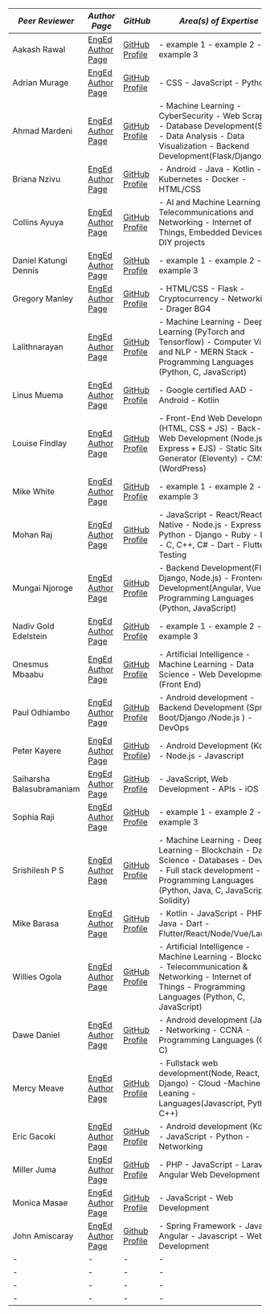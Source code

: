 |  *Peer Reviewer* |  *Author Page* |  *GitHub* | *Area(s) of Expertise* |
|  - |  - |  - | -|
| Aakash Rawal | [EngEd Author Page](https://www.section.io/engineering-education/authors/aakash-rawal/) | [GitHub Profile](https://github.com/AakashR2208) | - example 1 - example 2 - example 3|
| Adrian Murage | [EngEd Author Page](https://www.section.io/engineering-education/authors/adrian-murage/) | [GitHub Profile](https://github.com/adrianmurage) | - CSS - JavaScript - Python |
| Ahmad Mardeni | [EngEd Author Page](https://www.section.io/engineering-education/authors/ahmad-mardeni/) | [GitHub Profile](https://github.com/ahmadmardeni1) | - Machine Learning - CyberSecurity - Web Scraping - Database Development(SQL) - Data Analysis - Data Visualization - Backend Development(Flask/Django) |
| Briana Nzivu |  [EngEd Author Page](https://www.section.io/engineering-education/authors/briana-nzivu/) | [GitHub Profile](https://github.com/BrianaNzivu) | - Android - Java - Kotlin - Kubernetes - Docker - HTML/CSS|
| Collins Ayuya |  [EngEd Author Page](www.section.io//engineering-education/collins-ayuya/) | [GitHub Profile](https://github.com/collins-a) | - AI and Machine Learning - Telecommunications and Networking - Internet of Things, Embedded Devices and DIY projects |
| Daniel Katungi Dennis |  [EngEd Author Page](www.section.io/engineering-education/authors/daniel-katungi/) | [GitHub Profile](https://github.com/katungi) | - example 1 - example 2 - example 3|
| Gregory Manley |  [EngEd Author Page](https://www.section.io/engineering-education/authors/gregory-manley/) | [GitHub Profile](https://github.com/Manley12) | - HTML/CSS - Flask - Cryptocurrency - Networking - Drager BG4 |
| Lalithnarayan |  [EngEd Author Page](https://www.section.io/engineering-education/authors/lalithnarayan-c/) | [GitHub Profile](https://github.com/lalith1403) | - Machine Learning - Deep Learning (PyTorch and Tensorflow) - Computer Vision and NLP - MERN Stack - Programming Languages (Python, C, JavaScript)|
| Linus Muema |  [EngEd Author Page](https://www.section.io/engineering-education/authors/linus-muema/) | [GitHub Profile](https://github.com/LinusMuema) | - Google certified AAD - Android - Kotlin|
| Louise Findlay | [EngEd Author Page](https://www.section.io/engineering-education/authors/louise-findlay/) | [GitHub Profile](https://github.com/louisefindlay23) | - Front-End Web Development (HTML, CSS + JS) - Back-End Web Development (Node.js, Express + EJS) - Static Site Generator (Eleventy) - CMS (WordPress)|
| Mike White | [EngEd Author Page](https://www.section.io/engineering-education/authors/mike-white/) | [GitHub Profile](https://github.com/Botahamec) | - example 1 - example 2 - example 3|
| Mohan Raj | [EngEd Author Page](https://www.section.io/engineering-education/authors/mohan-raj/) | [GitHub Profile](https://github.com/zolomohan) | - JavaScript - React/React Native - Node.js - Express - Python - Django - Ruby - Rails - C, C++, C# - Dart - Flutter - Testing |
| Mungai Njoroge | [EngEd Author Page](https://www.section.io/engineering-education/authors/geoffrey-mungai/) | [GitHub Profile](https://github.com/geoffrey45) | - Backend Development(Flask, Django, Node.js) - Frontend Development(Angular, Vue) - Programming Languages (Python, JavaScript)|
| Nadiv Gold Edelstein | [EngEd Author Page](https://www.section.io/engineering-education/authors/nadiv-gold-edelstein/) | [GitHub Profile](https://github.com/nadivgold) | - example 1 - example 2 - example 3|
| Onesmus Mbaabu | [EngEd Author Page](https://www.section.io/engineering-education/authors/onesmus-mbaabu/) | [GitHub Profile](https://github.com/mbaabuones) | - Artificial Intelligence - Machine Learning - Data Science - Web Development (Front End)|
| Paul Odhiambo | [EngEd Author Page](https://www.section.io/engineering-education/authors/odhiambo-paul/) | [GitHub Profile](https://github.com/paulodhiambo) | - Android development - Backend Development (Spring Boot/Django /Node.js ) - DevOps|
| Peter Kayere | [EngEd Author Page](/https://www.section.io/engineering-education/authors/peter-kayere/) | [GitHub Profile](https://github.com/kayere)) | - Android Development (Kotlin) - Node.js - Javascript|
| Saiharsha Balasubramaniam | [EngEd Author Page](https://www.section.io/engineering-education/authors/saiharsha-balasubramaniam/) | [GitHub Profile](https://github.com/cyberShaw) | - JavaScript, Web Development - APIs - iOS |
| Sophia Raji | [EngEd Author Page](https://www.section.io/engineering-education/authors/sophia-raji/) | [GitHub Profile](https://github.com/sudosoph) | - example 1 - example 2 - example 3|
| Srishilesh P S | [EngEd Author Page](https://www.section.io/engineering-education/authors/srishilesh-p-s/) | [GitHub Profile](https://github.com/srishilesh) | - Machine Learning - Deep Learning - Blockchain - Data Science - Databases - DevOps - Full stack development - Programming Languages (Python, Java, C, JavaScript, Solidity) |
| Mike Barasa | [EngEd Author Page](https://www.section.io/engineering-education/authors/michael-barasa/) | [GitHub Profile](https://github.com/WanjaMIKE) | - Kotlin - JavaScript - PHP - Java - Dart - Flutter/React/Node/Vue/Laravel|
| Willies Ogola | [EngEd Author Page](https://www.section.io/engineering-education/authors/willies-ogola/) | [GitHub Profile](https://github.com/Bayler) | - Artificial Intelligence - Machine Learning - Blockchain - Telecommunication & Networking - Internet of Things - Programming Languages (Python, C, JavaScript)|
| Dawe Daniel| [EngEd Author Page](https://www.section.io/engineering-education/authors/dawe-daniel/) | [GitHub Profile](https://github.com/Dawe-7) | - Android development (Java) - Networking - CCNA - Programming Languages (C++, C)|
| Mercy Meave| [EngEd Author Page](https://www.section.io/engineering-education/authors/mercy-meave/) | [GitHub Profile](https://github.com/mercymeave) | - Fullstack web development(Node, React, Django) - Cloud -Machine Leaning -Languages(Javascript, Python, C++)|
| Eric Gacoki | [EngEd Author Page](https://www.section.io/engineering-education/authors/eric-gacoki/) | [GitHub Profile](https://github.com/Ericgacoki) | - Android development (Kotlin) - JavaScript - Python - Networking |
| Miller Juma | [EngEd Author Page](https://www.section.io/engineering-education/authors/miller-juma/) | [GitHub Profile](https://github.com/jumamiller) | - PHP - JavaScript - Laravel - Angular Web Development |
| Monica Masae | [EngEd Author Page](https://www.section.io/engineering-education/authors/monica-masae/) | [GitHub Profile](https://github.com/M0nicah) | - JavaScript - Web Development |
| John Amiscaray | [EngEd Author Page](https://www.section.io/engineering-education/authors/john-amiscaray/) | [Github Profile](https://github.com/john-amiscaray) | - Spring Framework - Java - Angular - Javascript - Web Development |
|  - |  - |  - | -|
|  - |  - |  - | -|
|  - |  - |  - | -|
|  - |  - |  - | -|
